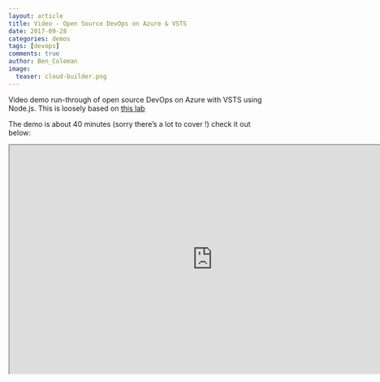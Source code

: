 ```yaml
---
layout: article
title: Video - Open Source DevOps on Azure & VSTS
date: 2017-09-28
categories: demos
tags: [devops]
comments: true
author: Ben_Coleman
image:
  teaser: cloud-builder.png
---
```


Video demo run-through of open source DevOps on Azure with VSTS using Node.js. This is loosely based on [this lab](/labs/devops-node/)  

The demo is about 40 minutes (sorry there’s a lot to cover !) check it out below:

<p align="center">
   <iframe width="800" height="450" src="https://www.youtube.com/embed/XE-P6RNpz34">
   </iframe>
</p>